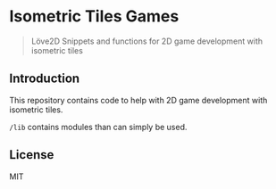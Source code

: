 # Isometric Tiles Games
> Löve2D Snippets and functions for 2D game development with isometric tiles

## Introduction

This repository contains code to help with 2D game development with isometric
tiles. 

`/lib` contains modules than can simply be used. 

## License

MIT